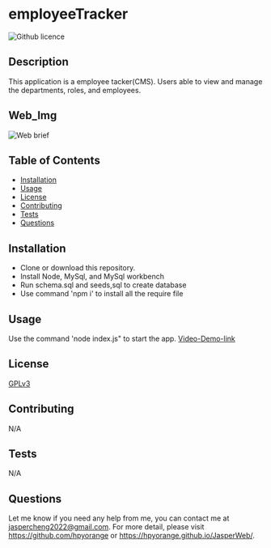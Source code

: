 # employeeTracker

  ![Github licence](http://img.shields.io/badge/license-GPLv3-blue.svg)

  ## Description
  This application is a employee tacker(CMS). Users able to view and manage the departments, roles, and employees.
  ## Web_Img
  ![Web brief](dist/img/team-profile-sample.png "Web sample")

  ## Table of Contents
  * [Installation](#installation)
  * [Usage](#usage)
  * [License](#license)
  * [Contributing](#contributing)
  * [Tests](#tests)
  * [Questions](#questions)

  ## Installation 
  * Clone or download this repository. 
  * Install Node, MySql, and MySql workbench
  * Run schema.sql and seeds,sql to create database
  * Use command 'npm i' to install all the require file

  ## Usage 
  Use the command 'node index.js" to start the app. 
  [Video-Demo-link](https://drive.google.com/file/d/1agzLtmeZFLOvvkhK0sAixy5WVERlFIKA/view?usp=share_link)

  ## License 
  [GPLv3](https://choosealicense.com/licenses/gpl-3.0/)

  ## Contributing 
  N/A

  ## Tests
  N/A

  ## Questions
  Let me know if you need any help from me, you can contact me at jaspercheng2022@gmail.com. For more detail, please visit https://github.com/hpyorange or https://hpyorange.github.io/JasperWeb/.
